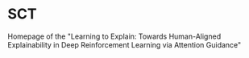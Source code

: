 # SCT
Homepage of the "Learning to Explain: Towards Human-Aligned Explainability in Deep Reinforcement Learning via Attention Guidance"
